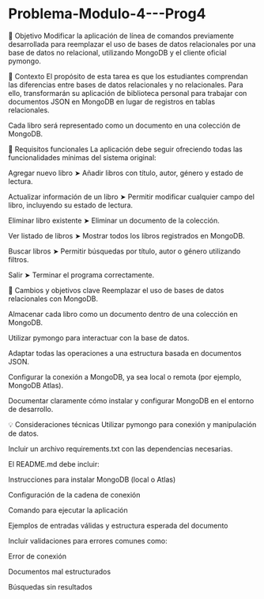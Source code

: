 # Problema-Modulo-4---Prog4

🎯 Objetivo
Modificar la aplicación de línea de comandos previamente desarrollada para reemplazar el uso de bases de datos relacionales por una base de datos no relacional, utilizando MongoDB y el cliente oficial pymongo.

📝 Contexto
El propósito de esta tarea es que los estudiantes comprendan las diferencias entre bases de datos relacionales y no relacionales. Para ello, transformarán su aplicación de biblioteca personal para trabajar con documentos JSON en MongoDB en lugar de registros en tablas relacionales.

Cada libro será representado como un documento en una colección de MongoDB.

📌 Requisitos funcionales
La aplicación debe seguir ofreciendo todas las funcionalidades mínimas del sistema original:

Agregar nuevo libro
➤ Añadir libros con título, autor, género y estado de lectura.

Actualizar información de un libro
➤ Permitir modificar cualquier campo del libro, incluyendo su estado de lectura.

Eliminar libro existente
➤ Eliminar un documento de la colección.

Ver listado de libros
➤ Mostrar todos los libros registrados en MongoDB.

Buscar libros
➤ Permitir búsquedas por título, autor o género utilizando filtros.

Salir
➤ Terminar el programa correctamente.

🔄 Cambios y objetivos clave
Reemplazar el uso de bases de datos relacionales con MongoDB.

Almacenar cada libro como un documento dentro de una colección en MongoDB.

Utilizar pymongo para interactuar con la base de datos.

Adaptar todas las operaciones a una estructura basada en documentos JSON.

Configurar la conexión a MongoDB, ya sea local o remota (por ejemplo, MongoDB Atlas).

Documentar claramente cómo instalar y configurar MongoDB en el entorno de desarrollo.

💡 Consideraciones técnicas
Utilizar pymongo para conexión y manipulación de datos.

Incluir un archivo requirements.txt con las dependencias necesarias.

El README.md debe incluir:

Instrucciones para instalar MongoDB (local o Atlas)

Configuración de la cadena de conexión

Comando para ejecutar la aplicación

Ejemplos de entradas válidas y estructura esperada del documento

Incluir validaciones para errores comunes como:

Error de conexión

Documentos mal estructurados

Búsquedas sin resultados

